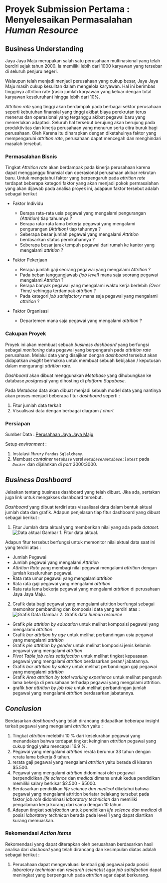 # Proyek Submission Pertama : Menyelesaikan Permasalahan *Human Resource*
## Business Understanding

Jaya Jaya Maju merupakan salah satu perusahaan multinasional yang telah berdiri sejak tahun 2000. Ia memiliki lebih dari 1000 karyawan yang tersebar di seluruh penjuru negeri.

Walaupun telah menjadi menjadi perusahaan yang cukup besar, Jaya Jaya Maju masih cukup kesulitan dalam mengelola karyawan. Hal ini berimbas tingginya attrition rate (rasio jumlah karyawan yang keluar dengan total karyawan keseluruhan) hingga lebih dari 10%.

*Attrition rate* yang tinggi akan berdampak pada berbagai sektor perusahaan seperti kebutuhan finansial yang tinggi akibat biaya perekrutan terus menerus dan operasional yang terganggu akibat pegawai baru yang memerlukan adaptasi. Seluruh hal tersebut berujung akan berujung pada produktivitas dan kinerja perusahaan yang menurun serta citra buruk bagi perusahaan. Oleh Karena itu diharapkan dengan diketahuinya faktor yang mempengaruhi *attrition rate*, perusahaan dapat mencegah dan menghindari masalah tersebut.

### Permasalahan Bisnis
Tingkat *Attrition rate* akan berdampak pada kinerja perusahaan karena dapat mengganggu finansial dan operasional perusahaan akibar rekrutan baru. Untuk mengetahui faktor yang berpengaruh  pada *attrition rate* terdapat beberapa kategori faktor yang akan menjadi pokok permasalahan yang akan dijawab pada analisa proyek ini, adapaun faktor tersebut adalah sebagai berikut

- Faktor Individu
  - Berapa rata-rata usia pegawai yang mengalami pengurangan *(Attrition)* tiap tahunnya ?
  - Berapa rata-rata lama bekerja pegawai yang mengalami pengurangan *(Attrition)* tiap tahunnya ?
  - Seberapa besar jumlah pegawai yang mengalami *Attrition* berdasarkan status pernikahannya ?
  - Seberapa besar jarak tempuh pegawai dari rumah ke kantor yang mengalami *attrition* ?

- Faktor Pekerjaan
  - Berapa jumlah gaji seorang pegawai yang mengalami *Attrition* ?
  - Pada beban tanggungjawab *(job level)* mana saja seorang pegawai mengalami *Attrition* ?
  - Berapa banyak pegawai yang mengalami waktu kerja berlebih *(Over Time)* sehingga terdampak *attrition* ?
  - Pada kategori *job satisfactory* mana saja pegawai yang mengalami *attrition* ?

- Faktor Organisasi
  - Departemen mana saja pegawai yang mengalami *attrition* ?

### Cakupan Proyek

 Proyek ini akan membuat sebuah *business dashboard* yang berfungsi sebagai *monitoring* data pegawai yang berpengaruh pada *attrition rate* perusahaan.
 Melalui data yang disajikan dengan *dashboard* tersebut akan didapatkan *insight* bermakna untuk membuat sebuah kebijakan / keputusan dalam mengurangi *attrition rate*.  

 *Dashboard* akan dibuat menggunakan *Metabase* yang dihubungkan ke database *postgresql* yang dihosting di *platform Supabase*.

 Pada *Metabase* data akan dibuat menjadi sebuah model data yang nantinya akan proses menjadi beberapa fitur *dashboard* seperti :
 1. Fitur jumlah data terkait
 2. Visualisasi data dengan berbagai diagram / *chart*

### Persiapan

 Sumber Data : [Perusahaan Jaya Jaya Maju](https://github.com/dicodingacademy/dicoding_dataset/tree/main/employee)

 Setup *environment* :
 1. Instalasi *library* `Pandas` `Sqlalchemy`.
 2. Membuat *container* *`Metabase`* versi *`metabase/metabase:latest`* pada *`Docker`* dan dijalankan di *port* 3000:3000.

## *Business Dashboard*

Jelaskan tentang business dashboard yang telah dibuat. Jika ada, sertakan juga link untuk mengakses dashboard tersebut.

*Dashboard* yang dibuat terdiri atas visualisasi data dalam bentuk aktual jumlah data dan grafik. Adapun penjelasan tiap fitur dashboard yang dibuat sebagai berikut :
1. Fitur Jumlah data aktual yang memberikan nilai yang ada pada *dataset*.
![Data aktual](https://github.com/royanfauzimaulana25/HR-analytics-dashboard/assets/99244948/5fd6cb3e-dcac-4d5e-adc1-d6e7f2b5a363)
Gambar 1. Fitur data aktual.

Adapun fitur tersebut berfungsi untuk memonitor nilai aktual data saat ini yang terdiri atas :    
  - Jumlah Pegawai 
  - Jumlah pegawai yang mengalami *Attrition*
  - *Attrition Rate* yang membagi nilai pegawai mengalami *attrition* dengan jumlah keseluruhan pegawai. 
  - Rata rata umur pegawai yang mengalami*attrition*
  - Rata rata gaji pegawai yang mengalami *attrition*
  - Rata rata lama bekerja pegawai yang mengalami *attrition* di perusahaan Jaya Jaya Maju.

2. Grafik data bagi pegawai yang mengalami attrition berfungsi sebagai memonitor pembanding dan komposisi data yang terdiri atas :
   ![Grafik Data](https://github.com/royanfauzimaulana25/HR-analytics-dashboard/assets/99244948/c30e6aba-625e-4e60-91a6-71514138414e)
   Gambar 2. Grafik data *human resource*

  - Grafik *pie* *attrition by education* untuk melihat komposisi pegawai yang mengalami *attrition*
  - Grafik *bar* *attrition by age* untuk melihat perbandingan usia pegawai yang mengalami *attrition*
  - Grafik *pie* *attrition by gender* untuk melihat komposisi jenis kelamin pegawai yang mengalami *attrition*
  - *Pivot Table* *job roles satisfaction* untuk melihat tingkat kepuasaan pegawai yang mengalami *attrition* berdasarkan peran/ jabatannya. 
  - Grafik *bar* *attrition by salary* untuk melihat perbandingan gaji pegawai yang mengalami *attrition*
  - Grafik *Area* *attrition by total working experience* untuk melihat pengaruh lama bekerja di perusahaan terhadap pegawai yang mengalami attrition. 
  - grafik *bar* *attrition by job role* untuk melihat perbandingan jumlah pegawai yang mengalami *attrition* berdasarkan jabatannya. 


## *Conclusion*

Berdasarkan *dashboard* yang telah dirancang didapatkan beberapa insight terkait pegawai yang mengalami *attrition* yaitu :    
1. Tingkat *attrition* melebihi 10 % dari keselurahan pegawai yang menandakan bahwa terdapat tingkat keinginan *attrition* pegawai yang cukup tinggi yaitu mencapai 16.9 %.
2. Pegawai yang mengalami *attrition* rerata berumur 33 tahun dengan rerata lama bekerja 8 tahun. 
3. rerata gaji pegawai yang mengalami *attrition* yaitu berada di kisaran $5.500. 
4. Pegawai yang mengalami *attrition* didominasi oleh pegawai berpendidikan *life science* dan *medical* dimana untuk kedua pendidikan memiliki salary berkisar $2.500 - $5000. 
5. Berdasarkan pendidikan *life science dan medical* diketahui bahwa pegawai yang mengalami attrition berlatar belakang tersebut pada faktor *job role* didominasi *laboratory technician* dan memiliki pengalaman kerja kurang dari sama dengan 10 tahun. 
6. Adapun tingkat *satisfaction* untuk pendidikan *life science dan medical* di posisi *laboratory technican* berada pada level 1 yang dapat diartikan kurang memuaskan. 


### Rekomendasi *Action Items*

Rekomendasi yang dapat diterapkan oleh perusahaan berdasarkan hasil analisa dari *dasboard* yang telah dirancang dan kesimpulan diatas adalah sebagai berikut :    
1. Perusahaan dapat mengevaluasi kembali gaji pegawai pada posisi *laboratory technican* dan *research scienctist* agar *job satisfaction* dapat meningkat yang berpengaruh pada *attrition* agar dapat berkurang.
